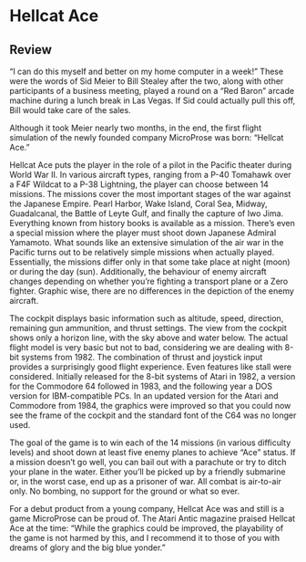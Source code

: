 # Hellcat Ace

## Review
“I can do this myself and better on my home computer in a week!”
These were the words of Sid Meier to Bill Stealey after the two, along with other participants of a business meeting, played a round on a “Red Baron” arcade machine during a lunch break in Las Vegas. If Sid could actually pull this off, Bill would take care of the sales. 

Although it took Meier nearly two months, in the end, the first flight simulation of the newly founded company MicroProse was born: “Hellcat Ace.”

Hellcat Ace puts the player in the role of a pilot in the Pacific theater during World War II. 
In various aircraft types, ranging from a P-40 Tomahawk over a F4F Wildcat to a P-38 Lightning, the player can choose between 14 missions.
The missions cover the most important stages of the war against the Japanese Empire. Pearl Harbor, Wake Island, Coral Sea, Midway, Guadalcanal, the Battle of Leyte Gulf, and finally the capture of Iwo Jima. Everything known from history books is available as a mission. There’s even a special mission where the player must shoot down Japanese Admiral Yamamoto.
What sounds like an extensive simulation of the air war in the Pacific turns out to be relatively simple missions when actually played. 
Essentially, the missions differ only in that some take place at night (moon) or during the day (sun). Additionally, the behaviour of enemy aircraft changes depending on whether you’re fighting a transport plane or a Zero fighter. 
Graphic wise, there are no differences in the depiction of the enemy aircraft.

The cockpit displays basic information such as altitude, speed, direction, remaining gun ammunition, and thrust settings. The view from the cockpit shows only a horizon line, with the sky above and water below. 
The actual flight model is very basic but not to bad, considering we are dealing with 8-bit systems from 1982. The combination of thrust and joystick input provides a surprisingly good flight experience. Even features like stall were considered.
Initially released for the 8-bit systems of Atari in 1982, a version for the Commodore 64 followed in 1983, and the following year a DOS version for IBM-compatible PCs.
In an updated version for the Atari and Commodore from 1984, the graphics were improved so that you could now see the frame of the cockpit and the standard font of the C64 was no longer used. 

The goal of the game is to win each of the 14 missions (in various difficulty levels) and shoot down at least five enemy planes to achieve “Ace” status. If a mission doesn’t go well, you can bail out with a parachute or try to ditch your plane in the water. Either you’ll be picked up by a friendly submarine or, in the worst case, end up as a prisoner of war.
All combat is air-to-air only. No bombing, no support for the ground or what so ever.

For a debut product from a young company, Hellcat Ace was and still is a game MicroProse can be proud of. The Atari Antic magazine praised Hellcat Ace at the time: “While the graphics could be improved, the playability of the game is not harmed by this, and I recommend it to those of you with dreams of glory and the big blue yonder.”
